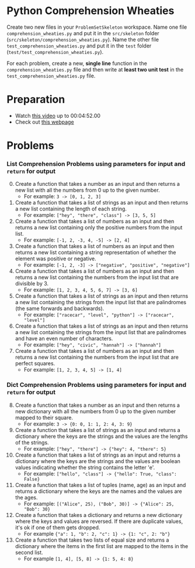 # Python Comprehension Wheaties

Create two new files in your `ProblemSetSkeleton` workspace. Name one file
`comprehension_wheaties.py` and put it in the `src/skeleton` folder
(`src/skeleton/comprehension_wheaties.py`). Name the other file `test_comprehension_wheaties.py`
and put it in the `test` folder (`test/test_comprehension_wheaties.py`).

For each problem, create a new, **single line** function in the
`comprehension_wheaties.py` file and then write at **least two unit test** in
the `test_comprehension_wheaties.py` file.

# Preparation

- Watch [this video](https://youtu.be/AhSvKGTh28Q) up to 00:04:52.00
- Check out [this webpage](https://www.w3schools.com/Python/python_lists_comprehension.asp)

# Problems

### List Comprehension Problems using **parameters** for input and `return` for output

0. Create a function that takes a number as an input and then returns a new list
   with all the numbers from 0 up to the given number.
   - For example: `3 -> [0, 1, 2, 3]`
1. Create a function that takes a list of strings as an input and then returns
   a new list containing the length of each string.
    - For example: `["hey", "there", "class"] -> [3, 5, 5]`
2. Create a function that takes a list of numbers as an input and then returns
   a new list containing only the positive numbers from the input list.
    - For example: `[-1, 2, -3, 4, -5] -> [2, 4]`
3. Create a function that takes a list of numbers as an input and then returns
   a new list containing a string representation of whether the element was
   positive or negative.
    - For example: `[-1, 2, -3] -> ["negative", "positive", "negative"]`
4. Create a function that takes a list of numbers as an input and then returns
   a new list containing the numbers from the input list that are divisible by 3.
    - For example: `[1, 2, 3, 4, 5, 6, 7] -> [3, 6]`
5. Create a function that takes a list of strings as an input and then returns
   a new list containing the strings from the input list that are palindromes
   (the same forwards and backwards).
    - For example: `["racecar", "level", "python"] -> ["racecar", "level"]`
6. Create a function that takes a list of strings as an input and then returns
   a new list containing the strings from the input list that are palindromes
   and have an even number of characters.
    - For example: `["hey", "civic", "hannah"] -> ["hannah"]`
7. Create a function that takes a list of numbers as an input and then returns
   a new list containing the numbers from the input list that are perfect
   squares.
    - For example: `[1, 2, 3, 4, 5] -> [1, 4]`

### Dict Comprehension Problems using **parameters** for input and `return` for output

8. Create a function that takes a number as an input and then returns a new dictionary
   with all the numbers from 0 up to the given number mapped to their square.
   - For example: `3 -> {0: 0, 1: 1, 2: 4, 3: 9}`
9. Create a function that takes a list of strings as an input and returns a
   dictionary where the keys are the strings and the values are the lengths of
   the strings.
    - For example: `["hey", "there"] -> {"hey": 4, "there": 5}`
10. Create a function that takes a list of strings as an input and returns a
    dictionary where the keys are the strings and the values are boolean values
    indicating whether the string contains the letter 'e'.
    - For example: `["hello", "class"] -> {"hello": True, "class": False}`
11. Create a function that takes a list of tuples (name, age) as an input and
    returns a dictionary where the keys are the names and the values are the ages.
    - For example: `[("Alice", 25), ("Bob", 30)] -> {"Alice": 25, "Bob": 30}`
12. Create a function that takes a dictionary and returns a new dictionary where
    the keys and values are reversed. If there are duplicate values, it's ok if
    one of them gets dropped.
    - For example `{"a": 1, "b": 2, "c": 1} -> {1: "c", 2: "b"}`
13. Create a function that takes two lists of equal size and returns a dictionary
    where the items in the first list are mapped to the items in the second list.
    - For example `[1, 4], [5, 8] -> {1: 5, 4: 8}`
